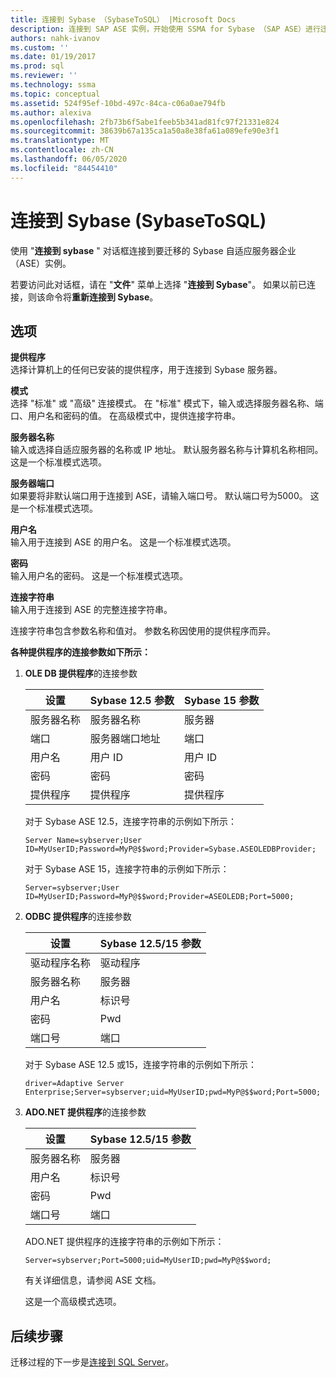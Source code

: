 ```yaml
---
title: 连接到 Sybase （SybaseToSQL） |Microsoft Docs
description: 连接到 SAP ASE 实例，开始使用 SSMA for Sybase （SAP ASE）进行迁移。 使用 "连接到 Sybase" 对话框。
authors: nahk-ivanov
ms.custom: ''
ms.date: 01/19/2017
ms.prod: sql
ms.reviewer: ''
ms.technology: ssma
ms.topic: conceptual
ms.assetid: 524f95ef-10bd-497c-84ca-c06a0ae794fb
ms.author: alexiva
ms.openlocfilehash: 2fb73b6f5abe1feeb5b341ad81fc97f21331e824
ms.sourcegitcommit: 38639b67a135ca1a50a8e38fa61a089efe90e3f1
ms.translationtype: MT
ms.contentlocale: zh-CN
ms.lasthandoff: 06/05/2020
ms.locfileid: "84454410"
---
```

# <a name="connect-to-sybase-sybasetosql"></a>连接到 Sybase (SybaseToSQL)

使用 "**连接到 sybase** " 对话框连接到要迁移的 Sybase 自适应服务器企业（ASE）实例。

若要访问此对话框，请在 "**文件**" 菜单上选择 "**连接到 Sybase**"。 如果以前已连接，则该命令将**重新连接到 Sybase**。

## <a name="options"></a>选项

**提供程序**  
选择计算机上的任何已安装的提供程序，用于连接到 Sybase 服务器。

**模式**  
选择 "标准" 或 "高级" 连接模式。 在 "标准" 模式下，输入或选择服务器名称、端口、用户名和密码的值。 在高级模式中，提供连接字符串。

**服务器名称**  
输入或选择自适应服务器的名称或 IP 地址。 默认服务器名称与计算机名称相同。 这是一个标准模式选项。

**服务器端口**  
如果要将非默认端口用于连接到 ASE，请输入端口号。 默认端口号为5000。 这是一个标准模式选项。
  
**用户名**  
输入用于连接到 ASE 的用户名。 这是一个标准模式选项。

**密码**  
输入用户名的密码。 这是一个标准模式选项。

**连接字符串**  
输入用于连接到 ASE 的完整连接字符串。

连接字符串包含参数名称和值对。 参数名称因使用的提供程序而异。

**各种提供程序的连接参数如下所示：**

1. **OLE DB 提供程序**的连接参数

   |设置|Sybase 12.5 参数|Sybase 15 参数|
   |-----------|-------------------------|-----------------------|
   |服务器名称|服务器名称|服务器|
   |端口|服务器端口地址|端口|
   |用户名|用户 ID|用户 ID|
   |密码|密码|密码|
   |提供程序|提供程序|提供程序|

   对于 Sybase ASE 12.5，连接字符串的示例如下所示：

   `Server Name=sybserver;User ID=MyUserID;Password=MyP@$$word;Provider=Sybase.ASEOLEDBProvider;`

   对于 Sybase ASE 15，连接字符串的示例如下所示：

   `Server=sybserver;User ID=MyUserID;Password=MyP@$$word;Provider=ASEOLEDB;Port=5000;`

2. **ODBC 提供程序**的连接参数

   |设置|Sybase 12.5/15 参数|
   |-----------|-----------------------------|
   |驱动程序名称|驱动程序|
   |服务器名称|服务器|
   |用户名|标识号|
   |密码|Pwd|
   |端口号|端口|

   对于 Sybase ASE 12.5 或15，连接字符串的示例如下所示：

   `driver=Adaptive Server Enterprise;Server=sybserver;uid=MyUserID;pwd=MyP@$$word;Port=5000;`

3. **ADO.NET 提供程序**的连接参数

   |设置|Sybase 12.5/15 参数|
   |-----------|-----------------------------|
   |服务器名称|服务器|
   |用户名|标识号|
   |密码|Pwd|
   |端口号|端口|

   ADO.NET 提供程序的连接字符串的示例如下所示：

   `Server=sybserver;Port=5000;uid=MyUserID;pwd=MyP@$$word;`

   有关详细信息，请参阅 ASE 文档。

   这是一个高级模式选项。

## <a name="next-steps"></a>后续步骤

迁移过程的下一步是[连接到 SQL Server](connect-to-sql-server-sybasetosql.md)。

